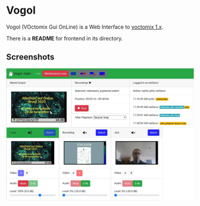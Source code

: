 # Vogol

Vogol (VOctomix Gui OnLine) is a Web Interface to [voctomix 1.x][].

[VoctoMix 1.x]: https://github.com/voc/voctomix/tree/master

There is a **README** for frontend in its directory.

## Screenshots

![MiniDebConf November 2020](docs/screenshots/2020-11-24-minidebconf.jpg)
